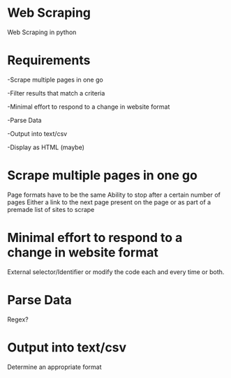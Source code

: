 # Web Scraping
Web Scraping in python

# Requirements
-Scrape multiple pages in one go

-Filter results that match a criteria

-Minimal effort to respond to a change in website format

-Parse Data

-Output into text/csv

-Display as HTML (maybe)

# Scrape multiple pages in one go
Page formats have to be the same
Ability to stop after a certain number of pages
Either a link to the next page present on the page or as part of a premade list of sites to scrape

# Minimal effort to respond to a change in website format
External selector/Identifier or modify the code each and every time
or both.

# Parse Data
Regex?

# Output into text/csv
Determine an appropriate format
